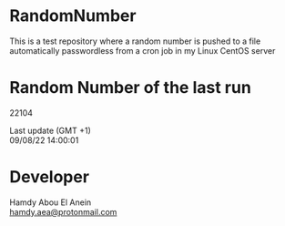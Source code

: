 # RandomNumber    
This is a test repository where a random number is pushed to a file automatically passwordless from a cron job in my Linux CentOS server    
# Random Number of the last run   
22104
      
Last update (GMT +1)    
09/08/22 14:00:01
# Developer    
Hamdy Abou El Anein   
hamdy.aea@protonmail.com
